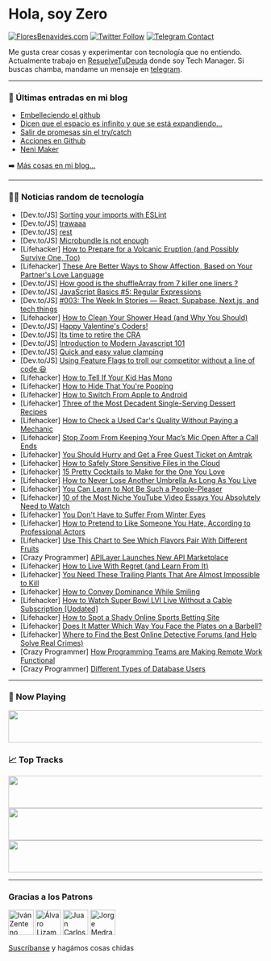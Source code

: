 # Hola, soy Zero

[![FloresBenavides.com](https://img.shields.io/website?down_message=oops&label=MiBlog&style=for-the-badge&up_message=online&url=https%3A%2F%2Ffloresbenavides.com)](https://floresbenavides.com) [![Twitter Follow](https://img.shields.io/twitter/follow/ZeroDragon?color=%231DA1F2&label=Follow&logo=twitter&logoColor=ffffff&style=for-the-badge)](https://twitter.com/zerodragon) [![Telegram Contact](https://img.shields.io/badge/escr%C3%ADbeme-ZeroDragon-%2326A5E4?style=for-the-badge&logo=telegram)](https://t.me/zerodragon)

Me gusta crear cosas y experimentar con tecnología que no entiendo.
Actualmente trabajo en [ResuelveTuDeuda](http://github.com/resuelve) donde soy Tech Manager.
Si buscas chamba, mandame un mensaje en [telegram](https://t.me/zerodragon).

---

### 📕 Últimas entradas en mi blog
<!-- BLOG-POST-LIST:START -->
- [Embelleciendo el github](https://floresbenavides.com/embelleciendo-el-github/)
- [Dicen que el espacio es infinito y que se está expandiendo…](https://floresbenavides.com/dicen-que-el-espacio-es-infinito-y-que-se-esta-expandiendo/)
- [Salir de promesas sin el try/catch](https://floresbenavides.com/salir-de-promesas-sin-el-try-catch/)
- [Acciones en Github](https://floresbenavides.com/acciones-en-github/)
- [Neni Maker](https://floresbenavides.com/neni-maker/)
<!-- BLOG-POST-LIST:END -->

➡️ [Más cosas en mi blog...](https://floresbenavides.com)

---

### 👨‍💻 Noticias random de tecnología
<!-- TECH-POSTS:START -->
- [Dev.to/JS] [Sorting your imports with ESLint](https://dev.to/julioxavierr/sorting-your-imports-with-eslint-3ped)
- [Dev.to/JS] [trawaaa](https://dev.to/opauwlo/trawaaa-1hg)
- [Dev.to/JS] [rest](https://dev.to/opauwlo/rest-3df)
- [Dev.to/JS] [Microbundle is not enough](https://dev.to/ivandotv/microbundle-is-not-enough-1k1)
- [Lifehacker] [How to Prepare for a Volcanic Eruption &lpar;and Possibly Survive One, Too&rpar;](https://lifehacker.com/how-to-prepare-for-a-volcanic-eruption-and-possibly-su-1848534404)
- [Lifehacker] [These Are Better Ways to Show Affection, Based on Your Partner&#39;s Love Language](https://lifehacker.com/these-are-better-ways-to-show-affection-based-on-your-1848534085)
- [Dev.to/JS] [How good is the shuffleArray from 7 killer one liners ?](https://dev.to/yw662/how-good-is-the-shufflearray-from-7-killer-one-liners--5h46)
- [Dev.to/JS] [JavaScript Basics #5: Regular Expressions](https://dev.to/ericnanhu/javascript-basics-5-regular-expressions-1dbg)
- [Dev.to/JS] [#003: The Week In Stories — React, Supabase, Next.js, and tech things](https://dev.to/dottedsquirrel/003-the-week-in-stories-react-supabase-nextjs-and-tech-things-478c)
- [Lifehacker] [How to Clean Your Shower Head &lpar;and Why You Should&rpar;](https://lifehacker.com/how-to-clean-your-shower-head-and-why-you-should-1848535813)
- [Dev.to/JS] [Happy Valentine&#39;s Coders!](https://dev.to/tomaszs2/happy-valentines-coders-32gi)
- [Dev.to/JS] [Its time to retire the CRA](https://dev.to/ajayff4/its-time-to-retire-the-cra-3ohp)
- [Dev.to/JS] [Introduction to Modern Javascript 101](https://dev.to/marrie/introduction-to-modern-javascript-101-41ha)
- [Dev.to/JS] [Quick and easy value clamping](https://dev.to/timothee/quick-and-easy-value-clamping-13jc)
- [Dev.to/JS] [Using Feature Flags to troll our competitor without a line of code 😃](https://dev.to/kylessg/we-trolled-our-competitor-without-pushing-a-single-line-of-code-43jf)
- [Lifehacker] [How to Tell If Your Kid Has Mono](https://lifehacker.com/how-to-tell-if-your-kid-has-mono-1848534930)
- [Lifehacker] [How to Hide That You&#39;re Pooping](https://lifehacker.com/how-to-hide-that-youre-pooping-1848515520)
- [Lifehacker] [How to Switch From Apple to Android](https://lifehacker.com/how-to-switch-from-apple-to-android-1848532979)
- [Lifehacker] [Three of the Most Decadent Single-Serving Dessert Recipes](https://lifehacker.com/three-of-the-most-decadent-single-serving-dessert-recip-1848532961)
- [Lifehacker] [How to Check a Used Car&#39;s Quality Without Paying a Mechanic](https://lifehacker.com/how-to-check-a-used-cars-quality-without-paying-a-mecha-1848533292)
- [Lifehacker] [Stop Zoom From Keeping Your Mac’s Mic Open After a Call Ends](https://lifehacker.com/stop-zoom-from-keeping-your-mac-s-mic-open-after-a-call-1848533430)
- [Lifehacker] [You Should Hurry and Get a Free Guest Ticket on Amtrak](https://lifehacker.com/you-should-hurry-and-get-a-free-guest-ticket-on-amtrak-1848533008)
- [Lifehacker] [How to Safely Store Sensitive Files in the Cloud](https://lifehacker.com/how-to-safely-store-sensitive-files-in-the-cloud-1848529835)
- [Lifehacker] [15 Pretty Cocktails to Make for the One You Love](https://lifehacker.com/15-pretty-cocktails-to-make-for-the-one-you-love-1848524215)
- [Lifehacker] [How to Never Lose Another Umbrella As Long As You Live](https://lifehacker.com/how-to-never-lose-another-umbrella-as-long-as-you-live-1848521788)
- [Lifehacker] [You Can Learn to Not Be Such a People-Pleaser](https://lifehacker.com/you-can-learn-to-not-be-such-a-people-pleaser-1848508463)
- [Lifehacker] [10 of the Most Niche YouTube Video Essays You Absolutely Need to Watch](https://lifehacker.com/10-of-the-most-niche-youtube-video-essays-you-absolutel-1848525396)
- [Lifehacker] [You Don&#39;t Have to Suffer From Winter Eyes](https://lifehacker.com/you-dont-have-to-suffer-from-winter-eyes-1848520098)
- [Lifehacker] [How to Pretend to Like Someone You Hate, According to Professional Actors](https://lifehacker.com/how-to-pretend-to-like-someone-you-hate-according-to-p-1848520093)
- [Lifehacker] [Use This Chart to See Which Flavors Pair With Different Fruits](https://lifehacker.com/use-this-chart-to-see-which-flavors-pair-with-different-1848520090)
- [Crazy Programmer] [APILayer Launches New API Marketplace](https://www.thecrazyprogrammer.com/2022/02/apilayer-launches-new-api-marketplace.html)
- [Lifehacker] [How to Live With Regret &lpar;and Learn From It&rpar;](https://lifehacker.com/how-to-live-with-regret-and-learn-from-it-1848520020)
- [Lifehacker] [You Need These Trailing Plants That Are Almost Impossible to Kill](https://lifehacker.com/you-need-these-trailing-plants-that-are-almost-impossib-1848520024)
- [Lifehacker] [How to Convey Dominance While Smiling](https://lifehacker.com/how-to-convey-dominance-while-smiling-1848520031)
- [Lifehacker] [How to Watch Super Bowl LVI Live Without a Cable Subscription [Updated]](https://lifehacker.com/you-can-legally-stream-super-bowl-lvi-for-free-1848462035)
- [Lifehacker] [How to Spot a Shady Online Sports Betting Site](https://lifehacker.com/how-to-spot-a-shady-online-sports-betting-site-1848525467)
- [Lifehacker] [Does It Matter Which Way You Face the Plates on a Barbell?](https://lifehacker.com/does-it-matter-which-way-you-face-the-plates-on-a-barbe-1848524998)
- [Lifehacker] [Where to Find the Best Online Detective Forums &lpar;and Help Solve Real Crimes&rpar;](https://lifehacker.com/where-to-find-the-best-online-detective-forums-and-hel-1848510310)
- [Crazy Programmer] [How Programming Teams are Making Remote Work Functional](https://www.thecrazyprogrammer.com/2022/02/how-programming-teams-are-making-remote-work-functional.html)
- [Crazy Programmer] [Different Types of Database Users](https://www.thecrazyprogrammer.com/2022/02/types-of-database-users.html)<!-- TECH-POSTS:END -->

---

### 🎵 Now Playing
<a href="https://spotify-now-playing-dun.vercel.app/now-playing?open"><img src="https://spotify-now-playing-dun.vercel.app/now-playing" width="540" height="64"></a>

### 📈 Top Tracks
<a href="https://spotify-now-playing-dun.vercel.app/top-tracks?i=1&open"><img src="https://spotify-now-playing-dun.vercel.app/top-tracks?i=1" width="540" height="64"></a>
<a href="https://spotify-now-playing-dun.vercel.app/top-tracks?i=2&open"><img src="https://spotify-now-playing-dun.vercel.app/top-tracks?i=2" width="540" height="64"></a>
<a href="https://spotify-now-playing-dun.vercel.app/top-tracks?i=3&open"><img src="https://spotify-now-playing-dun.vercel.app/top-tracks?i=3" width="540" height="64"></a>

---

### Gracias a los Patrons
[<img src="https://avatars.githubusercontent.com/u/243380?v=4" alt="Iván Zenteno" width="50px">](https://github.com/k001) [<img src="https://avatars.githubusercontent.com/u/19955639?v=4" alt="Álvaro Lizama" width="50px">](https://github.com/alvarolizama) [<img src="https://avatars.githubusercontent.com/u/2718753?v=4" alt="Juan Carlos Ruiz" width="50px">](https://github.com/JuanCrg90) [<img src="https://avatars.githubusercontent.com/u/37025?v=4" alt="Jorge Medrano" width="50px">](https://github.com/h1pp1e) 

[Suscríbanse](https://www.patreon.com/zerodragon) y hagámos cosas chidas
